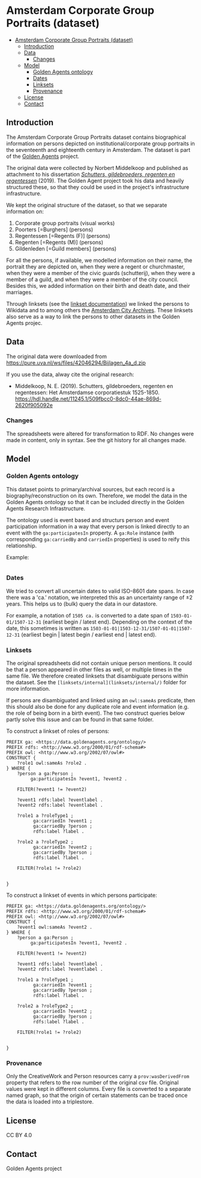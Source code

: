 # Amsterdam Corporate Group Portraits (dataset)

- [Amsterdam Corporate Group Portraits (dataset)](#amsterdam-corporate-group-portraits-dataset)
  - [Introduction](#introduction)
  - [Data](#data)
    - [Changes](#changes)
  - [Model](#model)
    - [Golden Agents ontology](#golden-agents-ontology)
    - [Dates](#dates)
    - [Linksets](#linksets)
    - [Provenance](#provenance)
  - [License](#license)
  - [Contact](#contact)

## Introduction
The Amsterdam Corporate Group Portraits dataset contains biographical information on persons depicted on institutional/corporate group portraits in the seventeenth and eighteenth century in Amsterdam. The dataset is part of the [Golden Agents](https://goldenagents.org) project.

The original data were collected by Norbert Middelkoop and published as attachment to his dissertation [_Schutters, gildebroeders, regenten en regentessen_](https://hdl.handle.net/11245.1/509fbcc0-8dc0-44ae-869d-2620f905092e) (2019). The Golden Agent project took his data and heavily structured these, so that they could be used in the project's infrastructure infrastructure. 

We kept the original structure of the dataset, so that we separate information on:
1. Corporate group portraits (visual works)
2. Poorters [=Burghers] (persons)
3. Regentessen [=Regents (F)] (persons)
4. Regenten [=Regents (M)] (persons)
5. Gildenleden [=Guild members] (persons)

For all the persons, if available, we modelled information on their name, the portrait they are depicted on, when they were a regent or churchmaster, when they were a member of the civic guards (schutterij), when they were a member of a guild, and when they were a member of the city council. Besides this, we added information on their birth and death date, and their marriages.

Through linksets (see the [linkset documentation](linksets/README.md)) we linked the persons to Wikidata and to among others the [Amsterdam City Archives](https://archief.amsterdam). These linksets also serve as a way to link the persons to other datasets in the Golden Agents projec.

## Data

The original data were downloaded from https://pure.uva.nl/ws/files/42046294/Bijlagen_4a_d.zip

If you use the data, alway cite the original research:

* Middelkoop, N. E. (2019). Schutters, gildebroeders, regenten en regentessen: Het Amsterdamse corporatiestuk 1525-1850. <https://hdl.handle.net/11245.1/509fbcc0-8dc0-44ae-869d-2620f905092e> 

### Changes

The spreadsheets were altered for transformation to RDF. No changes were made in content, only in syntax. See the git history for all changes made. 

## Model

### Golden Agents ontology

This dataset points to primary/archival sources, but each record is a biography/reconstruction on its own. Therefore, we model the data in the Golden Agents ontology so that it can be included directly in the Golden Agents Research Infrastructure. 

The ontology used is event based and structurs person and event participation information in a way that every person is linked directly to an event with the `ga:participatesIn` property. A `ga:Role` instance (with corresponding `ga:carriedBy` and `carriedIn` properties) is used to reify this relationship.  

Example:

```turtle
```

### Dates
We tried to convert all uncertain dates to valid ISO-8601 date spans. In case there was a 'ca.' notation, we interpreted this as an uncertainty range of ±2 years. This helps us to (bulk) query the data in our datastore.

For example, a notation of `1505 ca.` is converted to a date span of `1503-01-01/1507-12-31` (earliest begin / latest end). Depending on the context of the date, this sometimes is written as `1503-01-01|1503-12-31/1507-01-01|1507-12-31` (earliest begin | latest begin / earliest end | latest end).

### Linksets
The original spreadsheets did not contain unique person mentions. It could be that a person appeared in other files as well, or multiple times in the same file. We therefore created linksets that disambiguate persons within the dataset. See the `[linksets/internal](linksets/internal/)` folder for more information.

If persons are disambiguated and linked using an `owl:sameAs` predicate, then this should also be done for any duplicate role and event information (e.g. the role of being born in a birth event). The two construct queries below partly solve this issue and can be found in that same folder. 

To construct a linkset of roles of persons:

```SPARQL
PREFIX ga: <https://data.goldenagents.org/ontology/>
PREFIX rdfs: <http://www.w3.org/2000/01/rdf-schema#>
PREFIX owl: <http://www.w3.org/2002/07/owl#>
CONSTRUCT {
    ?role1 owl:sameAs ?role2 .
} WHERE { 
    ?person a ga:Person ;
         ga:participatesIn ?event1, ?event2 .
    
    FILTER(?event1 != ?event2)
    
    ?event1 rdfs:label ?eventlabel .
    ?event2 rdfs:label ?eventlabel .
    
    ?role1 a ?roleType1 ;
          ga:carriedIn ?event1 ;
          ga:carriedBy ?person ;
          rdfs:label ?label .
    
    ?role2 a ?roleType2 ;
          ga:carriedIn ?event2 ;
          ga:carriedBy ?person ;
          rdfs:label ?label .
    
    FILTER(?role1 != ?role2)
    
    
}

```

To construct a linkset of events in which persons participate:


```SPARQL
PREFIX ga: <https://data.goldenagents.org/ontology/>
PREFIX rdfs: <http://www.w3.org/2000/01/rdf-schema#>
PREFIX owl: <http://www.w3.org/2002/07/owl#>
CONSTRUCT {
    ?event1 owl:sameAs ?event2 .
} WHERE { 
    ?person a ga:Person ;
         ga:participatesIn ?event1, ?event2 .
    
    FILTER(?event1 != ?event2)
    
    ?event1 rdfs:label ?eventlabel .
    ?event2 rdfs:label ?eventlabel .
    
    ?role1 a ?roleType1 ;
          ga:carriedIn ?event1 ;
          ga:carriedBy ?person ;
          rdfs:label ?label .
    
    ?role2 a ?roleType2 ;
          ga:carriedIn ?event2 ;
          ga:carriedBy ?person ;
          rdfs:label ?label .
    
    FILTER(?role1 != ?role2)
    
    
}
```

### Provenance
Only the CreativeWork and Person resources carry a `prov:wasDerivedFrom` property that refers to the row number of the original csv file. Original values were kept in different columns. Every file is converted to a separate named graph, so that the origin of certain statements can be traced once the data is loaded into a triplestore.

## License

CC BY 4.0
## Contact

Golden Agents project
